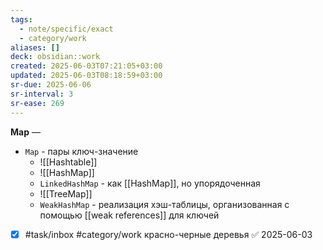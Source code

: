 ```yaml
---
tags:
  - note/specific/exact
  - category/work
aliases: []
deck: obsidian::work
created: 2025-06-03T07:21:05+03:00
updated: 2025-06-03T08:18:59+03:00
sr-due: 2025-06-06
sr-interval: 3
sr-ease: 269
---
```


**Map**
—
- `Map` - пары ключ-значение
	- ![[Hashtable]]
	- ![[HashMap]]
	- `LinkedHashMap` - как [[HashMap]], но упорядоченная
	- ![[TreeMap]]
	- `WeakHashMap` - реализация хэш-таблицы, организованная с помощью [[weak references]] для ключей

- [x] #task/inbox #category/work красно-черные деревья ✅ 2025-06-03
